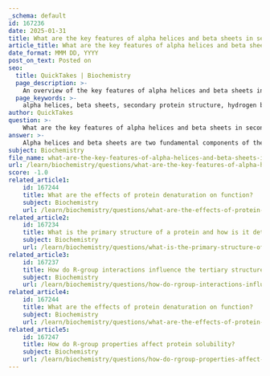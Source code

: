 ```yaml
---
_schema: default
id: 167236
date: 2025-01-31
title: What are the key features of alpha helices and beta sheets in secondary protein structure?
article_title: What are the key features of alpha helices and beta sheets in secondary protein structure?
date_format: MMM DD, YYYY
post_on_text: Posted on
seo:
  title: QuickTakes | Biochemistry
  page_description: >-
    An overview of the key features of alpha helices and beta sheets in secondary protein structure, including their structures, hydrogen bonding patterns, and functional roles in proteins.
  page_keywords: >-
    alpha helices, beta sheets, secondary protein structure, hydrogen bonding, protein stability, polypeptide chains, protein functionality, structural integrity, right-handed coiled structure, beta-pleated sheets, protein interactions, amino acids
author: QuickTakes
question: >-
    What are the key features of alpha helices and beta sheets in secondary protein structure?
answer: >-
    Alpha helices and beta sheets are two fundamental components of the secondary structure of proteins, characterized by specific structural features and stabilized by hydrogen bonds.\n\n### Alpha Helices\n1. **Structure**: An alpha helix is a right-handed coiled structure where each turn typically contains about 3.6 amino acids. The helical structure is compact and tightly coiled.\n2. **Hydrogen Bonding**: The stability of the alpha helix arises from hydrogen bonds formed between the carbonyl oxygen (C=O) of one amino acid and the amide hydrogen (N-H) of another amino acid that is four residues down the chain. This specific pattern of hydrogen bonding contributes to the overall stability and integrity of the alpha helix.\n3. **Functionality**: Alpha helices play a crucial role in maintaining the protein's structure and can contribute to the formation of active sites, influencing the protein's functionality.\n\n### Beta-Pleated Sheets\n1. **Structure**: Beta sheets consist of two or more segments of polypeptide chains (beta strands) that lie alongside each other, forming a sheet-like structure. These strands can be arranged in parallel or antiparallel configurations.\n2. **Hydrogen Bonding**: The hydrogen bonds in beta sheets occur between the carbonyl oxygen of one strand and the amide hydrogen of an adjacent strand. The arrangement of these hydrogen bonds contributes to the stability and rigidity of the beta sheet structure.\n3. **Functionality**: Beta-pleated sheets provide strength and structural integrity to proteins, and their specific arrangement can also influence the protein's interactions with other molecules.\n\n### Summary\nBoth alpha helices and beta sheets are integral to the secondary structure of proteins, providing stability and contributing to the overall shape and function of the protein through their hydrogen-bonded arrangements. The specific patterns of these secondary structures are crucial for the tertiary structure, which ultimately determines the protein's functionality.
subject: Biochemistry
file_name: what-are-the-key-features-of-alpha-helices-and-beta-sheets-in-secondary-protein-structure.md
url: /learn/biochemistry/questions/what-are-the-key-features-of-alpha-helices-and-beta-sheets-in-secondary-protein-structure
score: -1.0
related_article1:
    id: 167244
    title: What are the effects of protein denaturation on function?
    subject: Biochemistry
    url: /learn/biochemistry/questions/what-are-the-effects-of-protein-denaturation-on-function
related_article2:
    id: 167234
    title: What is the primary structure of a protein and how is it determined?
    subject: Biochemistry
    url: /learn/biochemistry/questions/what-is-the-primary-structure-of-a-protein-and-how-is-it-determined
related_article3:
    id: 167237
    title: How do R-group interactions influence the tertiary structure of proteins?
    subject: Biochemistry
    url: /learn/biochemistry/questions/how-do-rgroup-interactions-influence-the-tertiary-structure-of-proteins
related_article4:
    id: 167244
    title: What are the effects of protein denaturation on function?
    subject: Biochemistry
    url: /learn/biochemistry/questions/what-are-the-effects-of-protein-denaturation-on-function
related_article5:
    id: 167247
    title: How do R-group properties affect protein solubility?
    subject: Biochemistry
    url: /learn/biochemistry/questions/how-do-rgroup-properties-affect-protein-solubility
---
```


&nbsp;